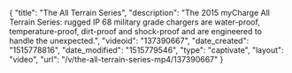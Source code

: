 {
    "title": "The All Terrain Series",
    "description": "The 2015 myCharge All Terrain Series: rugged IP 68 military grade chargers are water-proof, temperature-proof, dirt-proof and shock-proof and are engineered to handle the unexpected.",
    "videoid": "137390667",
    "date_created": "1515778816",
    "date_modified": "1515779546",
    "type": "captivate",
    "layout": "video",
    "url": "\/v\/the-all-terrain-series-mp4\/137390667"
}